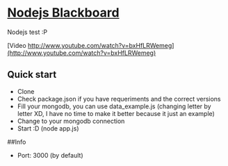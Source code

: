 # [Nodejs Blackboard](http://node.kamikazepanda.com)

Nodejs test :P

[Video http://www.youtube.com/watch?v=bxHfLRWemeg](http://www.youtube.com/watch?v=bxHfLRWemeg)

## Quick start

* Clone
* Check package.json if you have requeriments and the correct versions
* Fill your mongodb, you can use data_example.js (changing letter by letter XD, I have no time to make it better because it just an example)
* Change to your mongodb connection
* Start :D (node app.js)

##Info

* Port: 3000 (by default)
